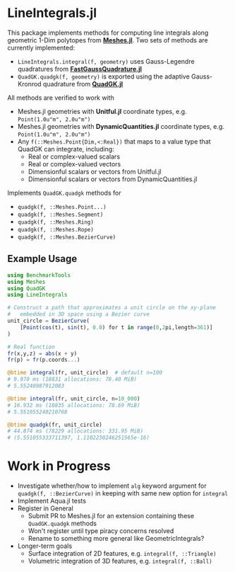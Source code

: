 # LineIntegrals.jl

This package implements methods for computing line integrals along geometric 1-Dim polytopes
from [**Meshes.jl**](https://github.com/JuliaGeometry/Meshes.jl). Two sets of methods are
currently implemented:
- `LineIntegrals.integral(f, geometry)` uses Gauss-Legendre quadratures from [**FastGaussQuadrature.jl**](https://github.com/JuliaApproximation/FastGaussQuadrature.jl)
- `QuadGK.quadgk(f, geometry)` is exported using the adaptive Gauss-Kronrod quadrature from [**QuadGK.jl**](https://github.com/JuliaMath/QuadGK.jl)

All methods are verified to work with
- Meshes.jl geometries with **Unitful.jl** coordinate types, e.g. `Point(1.0u"m", 2.0u"m")`
- Meshes.jl geometries with **DynamicQuantities.jl** coordinate types, e.g. `Point(1.0u"m", 2.0u"m")`
- Any `f(::Meshes.Point{Dim,<:Real})` that maps to a value type that QuadGK can integrate, including:
    - Real or complex-valued scalars
    - Real or complex-valued vectors
    - Dimensionful scalars or vectors from Unitful.jl
    - Dimensionful scalars or vectors from DynamicQuantities.jl

Implements `QuadGK.quadgk` methods for
- `quadgk(f, ::Meshes.Point...) `
- `quadgk(f, ::Meshes.Segment)`
- `quadgk(f, ::Meshes.Ring)`
- `quadgk(f, ::Meshes.Rope)`
- `quadgk(f, ::Meshes.BezierCurve)`

## Example Usage

```julia
using BenchmarkTools
using Meshes
using QuadGK
using LineIntegrals

# Construct a path that approximates a unit circle on the xy-plane
#   embedded in 3D space using a Bezier curve
unit_circle = BezierCurve(
    [Point(cos(t), sin(t), 0.0) for t in range(0,2pi,length=361)]
)

# Real function
fr(x,y,z) = abs(x + y)
fr(p) = fr(p.coords...)

@btime integral(fr, unit_circle)  # default n=100
# 9.970 ms (18831 allocations: 78.40 MiB)
# 5.55240987912083

@btime integral(fr, unit_circle, n=10_000)
# 16.932 ms (18835 allocations: 78.69 MiB)
# 5.551055240210768

@btime quadgk(fr, unit_circle)
# 44.874 ms (78229 allocations: 331.95 MiB)
# (5.551055333711397, 1.1102230246251565e-16)
```

# Work in Progress

- Investigate whether/how to implement `alg` keyword argument for `quadgk(f, ::BezierCurve)` in keeping with same new option for `integral`
- Implement Aqua.jl tests
- Register in General
    - Submit PR to Meshes.jl for an extension containing these `QuadGK.quadgk` methods
    - Won't register until type piracy concerns resolved
    - Rename to something more general like GeometricIntegrals?
- Longer-term goals
    - Surface integration of 2D features, e.g. `integral(f, ::Triangle)`
    - Volumetric integration of 3D features, e.g. `integral(f, ::Ball)`